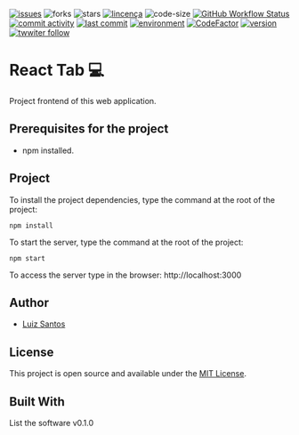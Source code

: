 [![issues](https://img.shields.io/github/issues/luizcsbh/react-tabs)](https://github.com/luizcsbh/react-tabs/issues)
![forks](https://img.shields.io/github/forks/luizcsbh/react-tabs)
![stars](https://img.shields.io/github/stars/luizcsbh/react-tabs)
[![lincença](https://img.shields.io/github/license/luizcsbh/react-tabs)](https://github.com/luizcsbh/react-tabs/blob/main/LICENSE)
![code-size](https://img.shields.io/github/languages/code-size/luizcsbh/react-tabs)
[![GitHub Workflow Status](https://img.shields.io/github/workflow/status/luizcsbh/react-tabs/Node.js%20CI)](https://github.com/luizcsbh/react-tabs/actions)
[![commit activity](https://img.shields.io/github/commit-activity/m/luizcsbh/react-tabs)](https://github.com/luizcsbh/react-tabs/commits)
[![last commit](https://img.shields.io/github/last-commit/luizcsbh/react-tabs)](https://github.com/luizcsbh/react-tabs/commits)
[![environment](https://img.shields.io/github/deployments/luizcsbh/react-tabs)](https://github.com/luizcsbh/react-tabs/deployments)
[![CodeFactor](https://www.codefactor.io/repository/github/luizcsbh/react-tabs/badge)](https://www.codefactor.io/repository/github/luizcsbh/react-tabs)
[![version](https://img.shields.io/github/package-json/v/luizcsbh/react-tabs)](https://github.com/luizcsbh/react-tabs/blob/master/package.json)
[![twwiter follow](https://img.shields.io/twitter/follow/luizcs?style=social)](https://twitter.com/luizcs)


# React Tab :computer: 

Project  frontend of this web application.


## Prerequisites for the project

- npm installed.

## Project

To install the project dependencies, type the command at the root of the project:
```node
npm install
```

To start the server, type the command at the root of the project:
```node
npm start
```

To access the server type in the browser: http://localhost:3000


## Author

- [Luiz Santos](https://about.me/luizcsdev)

## License

This project is open source and available under the [MIT License](LICENSE).


## Built With

List the software v0.1.0



